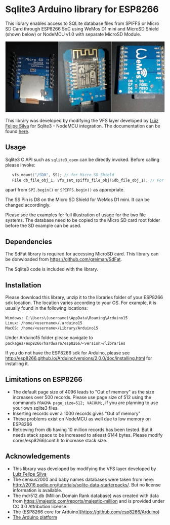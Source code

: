 # Sqlite3 Arduino library for ESP8266
This library enables access to SQLite database files from SPIFFS or Micro SD Card through ESP8266 SoC using WeMos D1 mini and MicroSD Shield (shown below) or NodeMCU v1.0 with separate MicroSD Module.

![](d1_mini_msd_shield_strip.png?raw=true)

This library was developed by modifying the VFS layer developed by [Luiz Felipe Silva](https://github.com/luizfeliperj) for Sqlite3 - NodeMCU integration.  The documentation can be found [here](https://nodemcu.readthedocs.io/en/master/en/modules/sqlite3/).

## Usage
Sqlite3 C API such as `sqlite3_open` can be directly invoked. Before calling please invoke:

```c++
   vfs_mount("/SD0", SS); // for Micro SD Shield
   File db_file_obj_1; vfs_set_spiffs_file_obj(&db_file_obj_1); // For SPIFFS
```
apart from `SPI.begin()` or `SPIFFS.begin()` as appropriate.

The SS Pin is D8 on the Micro SD Shield for WeMos D1 mini.  It can be changed accordingly.

Please see the examples for full illustration of usage for the two file systems. The database need to be copied to the Micro SD card root folder before the SD example can be used.

## Dependencies
The SdFat library is required for accessing MicroSD card.  This library can be donwloaded from https://github.com/greiman/SdFat.

The Sqlite3 code is included with the library.

## Installation
Please download this library, unzip it to the libraries folder of your ESP8266 sdk location. The location varies according to your OS.  For example, it is usually found in the following locations:
```
Windows: C:\Users\(username)\AppData\Roaming\Arduino15
Linux: /home/<username>/.arduino15
MacOS: /home/<username>/Library/Arduino15
```
Under Arduino15 folder please navigate to `packages/esp8266/hardware/esp8266/<version>/libraries`

If you do not have the ESP8266 sdk for Arduino, please see http://esp8266.github.io/Arduino/versions/2.0.0/doc/installing.html for installing it.

## Limitations on ESP8266
* The default page size of 4096 leads to "Out of memory" as the size increases over 500 records. Please use page size of 512 using the commands `PRAGMA page_size=512; VACUUM;`, if you are planning to use your own sqlite3 files.
* Inserting records over a 1000 records gives "Out of memory"
* These problems exist on NodeMCU as well due to low memory on ESP8266
* Retrieving from db having 10 million records has been tested. But it needs stack space to be increased to atleast 6144 bytes.  Please modify cores/esp8266/cont.h to increase stack size.

## Acknowledgements
* This library was developed by modifying the VFS layer developed by [Luiz Felipe Silva](https://github.com/luizfeliperj)
* The census2000 and baby names databases were taken from here: http://2016.padjo.org/tutorials/sqlite-data-starterpacks/. But no license information is available.
* The mdr512.db (Million Domain Rank database) was created with data from https://majestic.com/reports/majestic-million and is provided under CC 3.0 Attribution license.
* The (ESP8266 core for Arduino](https://github.com/esp8266/Arduino)
* [The Arduino platform](https://arduino.cc)
